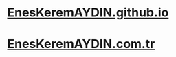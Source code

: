 # [EnesKeremAYDIN.github.io](EnesKeremAYDIN.github.io)
# [EnesKeremAYDIN.com.tr](EnesKeremAYDIN.com.tr)
